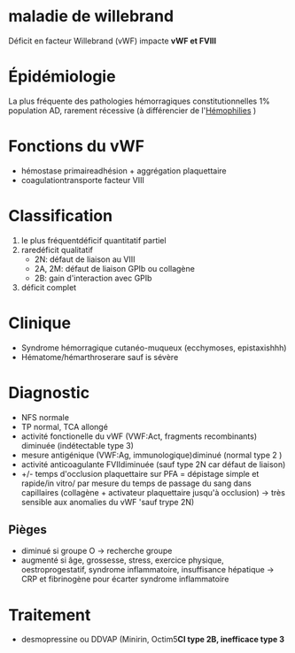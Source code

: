 # maladie de willebrand



Déficit en facteur Willebrand (vWF)
impacte **vWF et FVIII** 


# Épidémiologie


La plus fréquente des pathologies hémorragiques constitutionnelles
1% population
AD, rarement récessive (à différencier de l'[Hémophilies](#hc3a9mophiliesnorgmd) ) 


# Fonctions du vWF


- hémostase primaireadhésion + aggrégation plaquettaire 
- coagulationtransporte facteur VIII 


# Classification


1. le plus fréquentdéficif quantitatif partiel 
1. raredéficit qualitatif 
    - 2N: défaut de liaison au VIII 
    - 2A, 2M: défaut de liaison GPIb ou collagène 
    - 2B: gain d'interaction avec GPIb 
1. déficit complet 


# Clinique


- Syndrome hémorragique cutanéo-muqueux (ecchymoses, epistaxishhh) 
- Hématome/hémarthroserare sauf is sévère 


# Diagnostic


- NFS normale 
- TP normal, TCA allongé 
- activité fonctionelle du vWF (VWF:Act, fragments recombinants) diminuée (indétectable type 3) 
- mesure antigénique (VWF:Ag, immunologique)diminué (normal type 2 ) 
- activité anticoagulante FVIIdiminuée (sauf type 2N car défaut de liaison) 
- +/- temps d'occlusion plaquettaire sur PFA = dépistage simple et rapide/in vitro/ par mesure du temps de passage du sang dans capillaires (collagène + activateur plaquettaire jusqu'à occlusion) -> très sensible aux anomalies du vWF 'sauf trype 2N) 


## Pièges


- diminué si groupe O -> recherche groupe 
- augmenté si âge, grossesse, stress, exercice physique,
  oestroprogestatif, syndrome inflammatoire, insuffisance hépatique -> CRP et fibrinogène pour écarter syndrome inflammatoire 


# Traitement


- desmopressine ou DDVAP (Minirin, Octim5**CI type 2B, inefficace type 3** 

